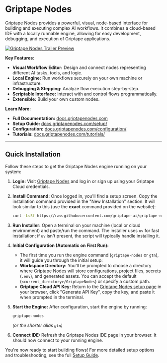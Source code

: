 # Griptape Nodes

Griptape Nodes provides a powerful, visual, node-based interface for building and executing complex AI workflows. It combines a cloud-based IDE with a locally runnable engine, allowing for easy development, debugging, and execution of Griptape applications.

[![Griptape Nodes Trailer Preview](assets/img/video-thumbnail.jpg)](https://vimeo.com/1064451891)

**Key Features:**

*   **Visual Workflow Editor:** Design and connect nodes representing different AI tasks, tools, and logic.
*   **Local Engine:** Run workflows securely on your own machine or infrastructure.
*   **Debugging & Stepping:** Analyze flow execution step-by-step.
*   **Scriptable Interface:** Interact with and control flows programmatically.
*   **Extensible:** Build your own custom nodes.

**Learn More:**

*   **Full Documentation:** [docs.griptapenodes.com](https://docs.griptapenodes.com)
*   **Setup Guide:** [docs.griptapenodes.com/setup/](https://docs.griptapenodes.com/setup/)
*   **Configuration:** [docs.griptapenodes.com/configuration/](https://docs.griptapenodes.com/configuration/)
*   **Tutorials:** [docs.griptapenodes.com/tutorials/](https://docs.griptapenodes.com/tutorials/)

---

## Quick Installation

Follow these steps to get the Griptape Nodes engine running on your system:

1.  **Login:** Visit [Griptape Nodes](https://griptapenodes.com) and log in or sign up using your Griptape Cloud credentials.

2.  **Install Command:** Once logged in, you'll find a setup screen. Copy the installation command provided in the "New Installation" section. It will look similar to this (use the **exact** command provided on the website):
    ```bash
    curl -LsSf https://raw.githubusercontent.com/griptape-ai/griptape-nodes/main/install.sh | bash
    ```

3.  **Run Installer:** Open a terminal on your machine (local or cloud environment) and paste/run the command. The installer uses `uv` for fast installation; if `uv` isn't present, the script will typically handle installing it.

4.  **Initial Configuration (Automatic on First Run):**
    *   The first time you run the engine command (`griptape-nodes` or `gtn`), it will guide you through the initial setup:
    *   **Workspace Directory:** You'll be prompted to choose a directory where Griptape Nodes will store configurations, project files, secrets (`.env`), and generated assets. You can accept the default (`<current_directory>/GriptapeNodes`) or specify a custom path.
    *   **Griptape Cloud API Key:** Return to the [Griptape Nodes setup page](https://griptapenodes.com) in your browser, click "Generate API Key", copy the key, and paste it when prompted in the terminal.

5.  **Start the Engine:** After configuration, start the engine by running:
    ```bash
    griptape-nodes
    ```
    *(or the shorter alias `gtn`)*

6.  **Connect IDE:** Refresh the Griptape Nodes IDE page in your browser. It should now connect to your running engine.

You're now ready to start building flows! For more detailed setup options and troubleshooting, see the full [Setup Guide](https://docs.griptapenodes.com/setup/).
